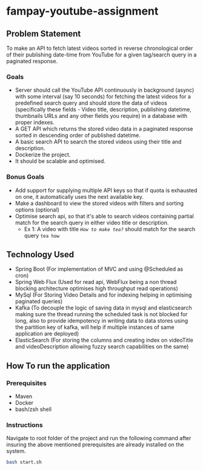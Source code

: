 # fampay-youtube-assignment

## Problem Statement
To make an API to fetch latest videos sorted in reverse chronological order of their publishing date-time from YouTube for a given tag/search query in a paginated response.
### Goals
- Server should call the YouTube API continuously in background (async) with some interval (say 10 seconds) for fetching the latest videos for a predefined search query and should store the data of videos (specifically these fields - Video title, description, publishing datetime, thumbnails URLs and any other fields you require) in a database with proper indexes.
- A GET API which returns the stored video data in a paginated response sorted in descending order of published datetime.
- A basic search API to search the stored videos using their title and description.
- Dockerize the project.
- It should be scalable and optimised.
### Bonus Goals
- Add support for supplying multiple API keys so that if quota is exhausted on one, it automatically uses the next available key.
- Make a dashboard to view the stored videos with filters and sorting options (optional)
- Optimise search api, so that it's able to search videos containing partial match for the search query in either video title or description.
    - Ex 1: A video with title *`How to make tea?`* should match for the search query `tea how`

## Technology Used
- Spring Boot (For implementation of MVC and using @Scheduled as cron)
- Spring Web Flux (Used for read api, WebFlux being a non thread blocking architecture optimises high throughput read operations) 
- MySql (For Storing Video Details and for indexing helping in optimising paginated queries)
- Kafka (To decouple the logic of saving data in mysql and elasticsearch making sure the thread running the scheduled task is not blocked for long, also to provide idempotency in writing data to data stores using the partition key of kafka, will help if multiple instances of same application are deployed)
- ElasticSearch (For storing the columns and creating index on videoTitle and videoDescription allowing fuzzy search capabilities on the same)

## How To run the application
### Prerequisites
- Maven
- Docker
- bash/zsh shell
### Instructions
Navigate to root folder of the project and run the following command after insuring the above mentioned prerequisites are already installed on the system.
```bash
bash start.sh
```
